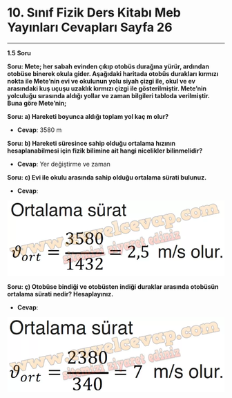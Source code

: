 # 10. Sınıf Fizik Ders Kitabı Meb Yayınları Cevapları Sayfa 26

---

**1.5 Soru**

**Soru: Mete; her sabah evinden çıkıp otobüs durağına yürür, ardından otobüse binerek okula gider. Aşağıdaki haritada otobüs durakları kırmızı nokta ile Mete’nin evi ve okulunun yolu siyah çizgi ile, okul ve ev arasındaki kuş uçuşu uzaklık kırmızı çizgi ile gösterilmiştir. Mete’nin yolculuğu sırasında aldığı yollar ve zaman bilgileri tabloda verilmiştir. Buna göre Mete’nin;**

**Soru: a) Hareketi boyunca aldığı toplam yol kaç m olur?**

-   **Cevap**: 3580 m

**Soru: b) Hareketi süresince sahip olduğu ortalama hızının hesaplanabilmesi için fizik bilimine ait hangi nicelikler bilinmelidir?**

-   **Cevap**: Yer değiştirme ve zaman

**Soru: c) Evi ile okulu arasında sahip olduğu ortalama sürati bulunuz.**

-   **Cevap**:

![Image 1](./image_1.webp)

**Soru: ç) Otobüse bindiği ve otobüsten indiği duraklar arasında otobüsün ortalama sürati nedir? Hesaplayınız.**

-   **Cevap**:

![Image 2](./image_2.webp)